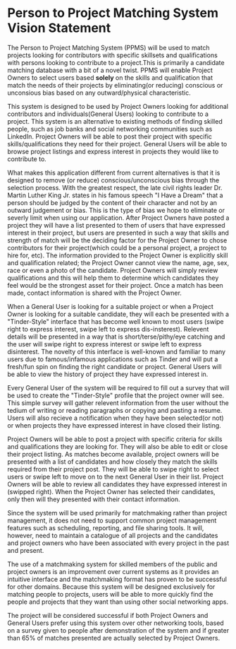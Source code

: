 # Person to Project Matching System Vision Statement

The Person to Project Matching System (PPMS) will be used to match projects looking for contributors with specific skillsets and qualifications with persons looking to contribute to a project.This is primarily a candidate matching database with a bit of a novel twist. PPMS will enable Project Owners to select users based **solely** on the skills and qualification that match the needs of their projects by eliminating(or reducing) conscious or unconsious bias based on any outward/physical characteristic.

This system is designed to be used by Project Owners looking for additional contributors and individuals(General Users) looking to contribute to a project. This system is an alternative to existing methods of finding skilled people, such as job banks and social networking communities such as LinkedIn. Project Owners will be able to post their project with specific skills/qualifications they need for their project. General Users will be able to browse project listings and express interest in projects they would like to contribute to.

What makes this application different from current alternatives is that it is designed to remove (or reduce) conscious/unconscious bias through the selection process. With the greatest respect, the late civil rights leader Dr. Martin Luther King Jr. states in his famous speech "I Have a Dream" that a person should be judged by the content of their character and not by an outward judgement or bias. This is the type of bias we hope to eliminate or severly limit when using our application. After Project Owners have posted a project they will have a list presented to them of users that have expressed interest in their project, but users are presented in such a way that skills and strength of match will be the deciding factor for the Project Owner to chose contributors for their project(which could be a personal project, a project to hire for, etc). The information provided to the Project Owner is explicitly skill and qualification related; the Project Owner cannot view the name, age, sex, race or even a photo of the candidate. Project Owners will simply review qualifications and this will help them to determine which candidates they feel would be the strongest asset for their project. Once a match has been made, contact information is shared with the Project Owner.

When a General User is looking for a suitable project or when a Project Owner is looking for a suitable candidate, they will each be presented with a "Tinder-Style" interface that has become well known to most users (swipe right to express interest, swipe left to express dis-insterest). Relevent details will be presented in a way that is short/terse/pithy/eye catching and the user will swipe right to express interest or swipe left to express disinterest. The novelty of this interface is well-known and familiar to many users due to famous/infamous applications such as Tinder and will put a fresh/fun spin on finding the right candidate or project. General Users will be able to view the history of project they have expressed interest in.

Every General User of the system will be required to fill out a survey that will be used to create the "Tinder-Style" profile that the project owner will see. This simple survey will gather relevent information from the user without the tedium of writing or reading paragraphs or copying and pasting a resume. Users will also recieve a notification when they have been selected(or not) or when projects they have expressed interest in have closed their listing.

Project Owners will be able to post a project with specific criteria for skills and qualifications they are looking for. They will also be able to edit or close their project listing. As matches become available, project owners will be presented with a list of candidates and how closely they match the skills required from their project post. They will be able to swipe right to select users or swipe left to move on to the next General User in their list. Project Owners will be able to review all candidates they have expressed interest in (swipped right). When the Project Owner has selected their candidates, only then will they presented with their contact information.

Since the system will be used primarily for matchmaking rather than project management, it does not need to support common project management features such as scheduling, reporting, and file sharing tools. It will, however, need to maintain a catalogue of all projects and the candidates and project owners who have been associated with every project in the past and present.

The use of a matchmaking system for skilled members of the public and project owners is an improvement over current systems as it provides an intuitive interface and the matchmaking format has proven to be successful for other domains. Because this system will be designed exclusively for matching people to projects, users will be able to more quickly find the people and projects that they want than using other social networking apps.

The project will be considered successful if both Project Owners and General Users prefer using this system over other networking tools, based on a survey given to people after demonstration of the system and if greater than 65% of matches presented are actually selected by Project Owners.
